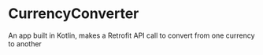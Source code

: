 # CurrencyConverter
An app built in Kotlin, makes a Retrofit API call to convert from one currency to another
